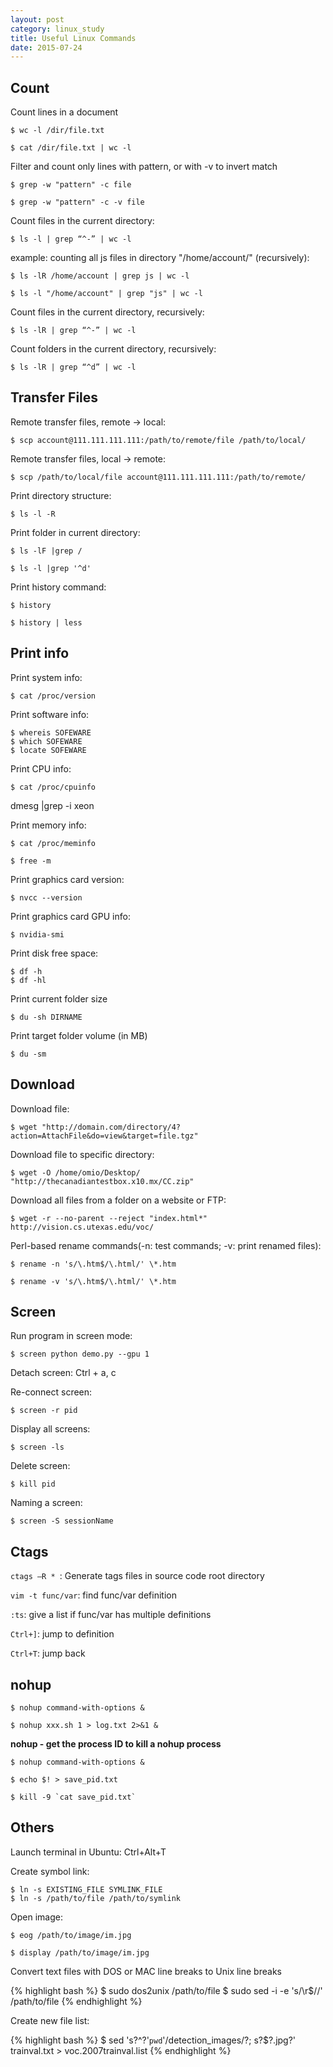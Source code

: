 ```yaml
---
layout: post
category: linux_study
title: Useful Linux Commands
date: 2015-07-24
---
```


## Count

Count lines in a document

```
$ wc -l /dir/file.txt
```

```
$ cat /dir/file.txt | wc -l
```

Filter and count only lines with pattern, or with -v to invert match

```
$ grep -w "pattern" -c file
```

```
$ grep -w "pattern" -c -v file
``` 

Count files in the current directory:

<pre class="terminal"><code>$ ls -l | grep “^-” | wc -l</code></pre>

example: counting all js files in directory "/home/account/" (recursively):

<pre class="terminal"><code>$ ls -lR /home/account | grep js | wc -l</code></pre>
<pre class="terminal"><code>$ ls -l "/home/account" | grep "js" | wc -l</code></pre>

Count files in the current directory, recursively:

<pre class="terminal"><code>$ ls -lR | grep “^-” | wc -l</code></pre>

Count folders in the current directory, recursively:

<pre class="terminal"><code>$ ls -lR | grep “^d” | wc -l</code></pre>

## Transfer Files

Remote transfer files, remote -> local:

<pre class="terminal"><code>$ scp account@111.111.111.111:/path/to/remote/file /path/to/local/</code></pre>

Remote transfer files, local -> remote:

<pre class="terminal"><code>$ scp /path/to/local/file account@111.111.111.111:/path/to/remote/</code></pre>

Print directory structure:

<pre class="terminal"><code>$ ls -l -R</code></pre>

Print folder in current directory:

<pre class="terminal"><code>$ ls -lF |grep /</code></pre>
<pre class="terminal"><code>$ ls -l |grep '^d'</code></pre>


Print history command:

<pre class="terminal"><code>$ history</code></pre>
<pre class="terminal"><code>$ history | less</code></pre>

## Print info

Print system info:

<pre class="terminal"><code>$ cat /proc/version</code></pre>

Print software info:

<pre class="terminal">
<code>$ whereis SOFEWARE
$ which SOFEWARE
$ locate SOFEWARE
</code></pre>

Print CPU info:

<pre class="terminal"><code>$ cat /proc/cpuinfo</code></pre>
dmesg |grep -i xeon</code></pre>

Print memory info:

<pre class="terminal"><code>$ cat /proc/meminfo</code></pre>
<pre class="terminal"><code>$ free -m</code></pre>

Print graphics card version:

<pre class="terminal"><code>$ nvcc --version</code></pre>

Print graphics card GPU info:

<pre class="terminal"><code>$ nvidia-smi</code></pre>

Print disk free space:

<pre class="terminal"><code>$ df -h
$ df -hl</code></pre>

Print current folder size

<pre class="terminal"><code>$ du -sh DIRNAME</code></pre>

Print target folder volume (in MB)

<pre class="terminal"><code>$ du -sm</code></pre>

## Download

Download file:

<pre class="terminal"><code>$ wget "http://domain.com/directory/4?action=AttachFile&do=view&target=file.tgz"</code></pre>

Download file to specific directory:

<pre class="terminal"><code>$ wget -O /home/omio/Desktop/ "http://thecanadiantestbox.x10.mx/CC.zip"</code></pre>

Download all files from a folder on a website or FTP:

<pre class="terminal"><code>$ wget -r --no-parent --reject "index.html*" http://vision.cs.utexas.edu/voc/</code></pre>

Perl-based rename commands(-n: test commands; -v: print renamed files):

<pre class="terminal"><code>$ rename -n 's/\.htm$/\.html/' \*.htm</code></pre>
<pre class="terminal"><code>$ rename -v 's/\.htm$/\.html/' \*.htm</code></pre>

## Screen

Run program in screen mode:

<pre class="terminal"><code>$ screen python demo.py --gpu 1</code></pre>

Detach screen: Ctrl + a, c

Re-connect screen:

<pre class="terminal"><code>$ screen -r pid</code></pre>

Display all screens:

<pre class="terminal"><code>$ screen -ls</code></pre>

Delete screen:

<pre class="terminal"><code>$ kill pid</code></pre>

Naming a screen:

<pre class="terminal"><code>$ screen -S sessionName</code></pre>

## Ctags

<code>ctags –R * </code>: Generate tags files in source code root directory

<code>vim -t func/var</code>: find func/var definition

<code>:ts</code>: give a list if func/var has multiple definitions

<code>Ctrl+]</code>: jump to definition

<code>Ctrl+T</code>: jump back

## nohup

<pre class="terminal"><code>$ nohup command-with-options &</code></pre>

<pre class="terminal"><code>$ nohup xxx.sh 1 > log.txt 2>&1 &</code></pre>

**nohup - get the process ID to kill a nohup process**

<pre class="terminal"><code>$ nohup command-with-options &</code></pre>

<pre class="terminal"><code>$ echo $! > save_pid.txt</code></pre>

<pre class="terminal"><code>$ kill -9 `cat save_pid.txt`</code></pre>

## Others

Launch terminal in Ubuntu: Ctrl+Alt+T

Create symbol link:

<pre class="terminal"><code>$ ln -s EXISTING_FILE SYMLINK_FILE
$ ln -s /path/to/file /path/to/symlink</code></pre>

Open image:

<pre class="terminal"><code>$ eog /path/to/image/im.jpg</code></pre>
<pre class="terminal"><code>$ display /path/to/image/im.jpg</code></pre>

Convert text files with DOS or MAC line breaks to Unix line breaks

{% highlight bash %}
$ sudo dos2unix /path/to/file
$ sudo sed -i -e 's/\r$//' /path/to/file
{% endhighlight %}

Create new file list:

{% highlight bash %}
$ sed 's?^?'`pwd`'/detection_images/?; s?$?.jpg?' trainval.txt > voc.2007trainval.list
{% endhighlight %}